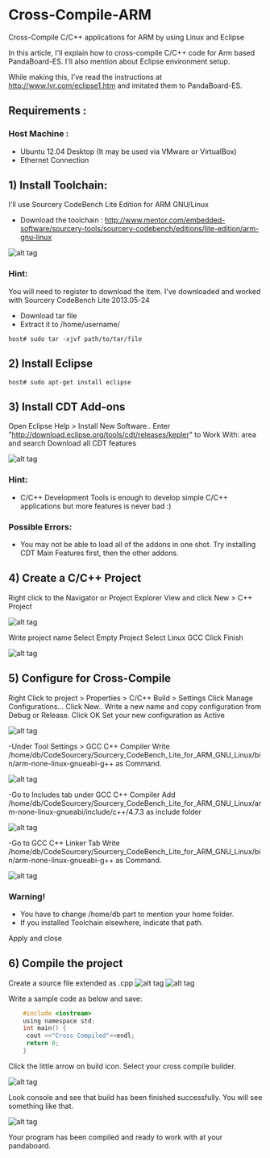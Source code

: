 # Cross-Compile-ARM
Cross-Compile C/C++ applications for ARM by using Linux and Eclipse

In this article, I'll explain how to cross-compile C/C++ code for Arm based PandaBoard-ES. I'll also mention about Eclipse environment setup.

While making this, I've read the instructions at http://www.lvr.com/eclipse1.htm and imitated them to PandaBoard-ES.

## Requirements :

### Host Machine :
- Ubuntu 12.04 Desktop (It may be used via VMware or VirtualBox)
- Ethernet Connection

## 1) Install Toolchain:

I'll use Sourcery CodeBench Lite Edition for ARM GNU/Linux
- Download the toolchain :
http://www.mentor.com/embedded-software/sourcery-tools/sourcery-codebench/editions/lite-edition/arm-gnu-linux

![alt tag](https://github.com/dBeker/Cross-Compile-ARM/Images/1.PNG)

### Hint:
You will need to register to download the item.
I've downloaded and worked with Sourcery CodeBench Lite 2013.05-24

- Download tar file
- Extract it to /home/username/

`host# sudo tar -xjvf path/to/tar/file`

## 2) Install Eclipse

`host# sudo apt-get install eclipse`

## 3) Install CDT Add-ons

Open Eclipse
Help > Install New Software..
Enter "http://download.eclipse.org/tools/cdt/releases/kepler" to Work With: area and search
Download all CDT features

![alt tag](https://github.com/dBeker/Cross-Compile-ARM/Images/2.PNG)

### Hint:
  - C/C++ Development Tools is enough to develop simple C/C++ applications but more features is never bad :)

### Possible Errors:
  - You may not be able to load all of the addons in one shot. Try installing CDT Main Features first, then the other addons.

## 4) Create a C/C++ Project

Right click to the Navigator or Project Explorer View and click New > C++ Project

![alt tag](https://github.com/dBeker/Cross-Compile-ARM/Images/3.PNG)

Write project name
Select Empty Project
Select Linux GCC
Click Finish

![alt tag](https://github.com/dBeker/Cross-Compile-ARM/Images/4.PNG)

## 5) Configure for Cross-Compile

Right Click to project > Properties > C/C++ Build > Settings
Click Manage Configurations...
Click New..
Write a new name and copy configuration from Debug or Release.
Click OK
Set your new configuration as Active

![alt tag](https://github.com/dBeker/Cross-Compile-ARM/Images/5.PNG)

-Under Tool Settings > GCC C++ Compiler
Write /home/db/CodeSourcery/Sourcery_CodeBench_Lite_for_ARM_GNU_Linux/bin/arm-none-linux-gnueabi-g++ as Command.

![alt tag](https://github.com/dBeker/Cross-Compile-ARM/Images/6.PNG)

-Go to Includes tab under GCC C++ Compiler
Add /home/db/CodeSourcery/Sourcery_CodeBench_Lite_for_ARM_GNU_Linux/arm-none-linux-gnueabi/include/c++/4.7.3 as include folder

![alt tag](https://github.com/dBeker/Cross-Compile-ARM/Images/7.PNG)

-Go to GCC C++ Linker Tab
Write /home/db/CodeSourcery/Sourcery_CodeBench_Lite_for_ARM_GNU_Linux/bin/arm-none-linux-gnueabi-g++ as Command.

![alt tag](https://github.com/dBeker/Cross-Compile-ARM/Images/8.PNG)

### Warning!
- You have to change /home/db part to mention your home folder.
- If you installed Toolchain elsewhere, indicate that path.

Apply and close

## 6) Compile the project

Create a source file extended as .cpp
![alt tag](https://github.com/dBeker/Cross-Compile-ARM/Images/9.PNG)
![alt tag](https://github.com/dBeker/Cross-Compile-ARM/Images/10.PNG)

Write a sample code as below and save:
```C
    #include <iostream>
    using namespace std;
    int main() {
     cout <<"Cross Compiled"<<endl;
     return 0;
    }
```
Click the little arrow on build icon. 
Select your cross compile builder.

![alt tag](https://github.com/dBeker/Cross-Compile-ARM/Images/11.PNG)

Look console and see that build has been finished successfully. You will see something like that.

![alt tag](https://github.com/dBeker/Cross-Compile-ARM/Images/12.PNG)

Your program has been compiled and ready to work with at your pandaboard.
